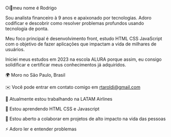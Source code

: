 Oi👋meu nome é Rodrigo

Sou analista financeiro à 9 anos e apaixonado por tecnologias. Adoro codificar e descobrir como resolver problemas profundos usando tecnologia de ponta.

Meu foco principal é desenvolvimento front, estudo HTML CSS JavaScript com o objetivo de fazer aplicações que impactam a vida de milhares de usuários.

Iniciei meus estudos em 2023 na escola ALURA porque assim, eu consigo solidificar e certificar meus conhecimentos já adquiridos.

🌍 Moro no São Paulo, Brasil

✉️ Você pode entrar em contato comigo em rtaroldi@gmail.com

🚀 Atualmente estou trabalhando na LATAM Airlines

🧠 Estou aprendendo HTML CSS e Javascript 

🤝 Estou aberto a colaborar em projetos de alto impacto na vida das pessoas

⚡ Adoro ler e entender problemas

